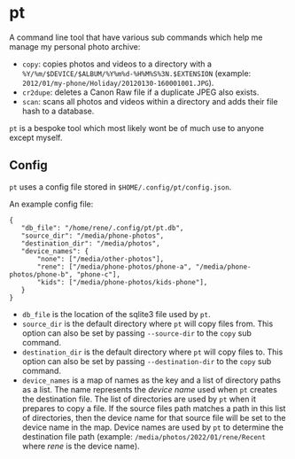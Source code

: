 # pt

A command line tool that have various sub commands which help me manage my
personal photo archive:
 - `copy`: copies photos and videos to a directory with a
   `%Y/%m/$DEVICE/$ALBUM/%Y%m%d-%H%M%S%3N.$EXTENSION` (example:
   `2012/01/my-phone/Holiday/20120130-160001001.JPG`).
 - `cr2dupe`: deletes a Canon Raw file if a duplicate JPEG also exists.
 - `scan`: scans all photos and videos within a directory and adds their file
   hash to a database.

`pt` is a bespoke tool which most likely wont be of much use to anyone except
myself.

## Config

`pt` uses a config file stored in `$HOME/.config/pt/config.json`.

An example config file:
```
{
   "db_file": "/home/rene/.config/pt/pt.db",
   "source_dir": "/media/phone-photos",
   "destination_dir": "/media/photos",
   "device_names": {
       "none": ["/media/other-photos"],
       "rene": ["/media/phone-photos/phone-a", "/media/phone-photos/phone-b", "phone-c"],
       "kids": ["/media/phone-photos/kids-phone"],
   }
}
```
 - `db_file` is the location of the sqlite3 file used by `pt`.
 - `source_dir` is the default directory where `pt` will copy files from. This option can also be set by passing `--source-dir` to the `copy` sub command.
 - `destination_dir` is the default directory where `pt` will copy files to. This option can also be set by passing `--destination-dir` to the `copy` sub command.
 - `device_names` is a map of names as the key and a list of directory paths as
   a list. The name represents the _device name_ used when `pt` creates the
   destination file. The list of directories are used by `pt` when it prepares
   to copy a file. If the source files path matches a path in this list of
   directories, then the device name for that source file will be set to the
   device name in the map. Device names are used by `pt` to determine the
   destination file path (example: `/media/photos/2022/01/rene/Recent` where
   _rene_ is the device name).
